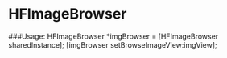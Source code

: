 # HFImageBrowser

###Usage:
    HFImageBrowser *imgBrowser = [HFImageBrowser sharedInstance];
    [imgBrowser setBrowseImageView:imgView];